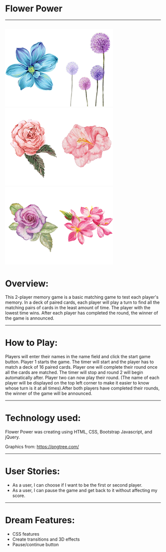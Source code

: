 # Flower Power
---

![Flowers](flowers/blueflower.png)![Flowers](flowers/purpleflower.png)![Flowers](flowers/pinkflower.png)![Flowers](flowers/pinkyflower.png)![Flowers](flowers/purplyflower.png)![Flowers](flowers/pinkflowers.png)
---
# Overview:

This 2-player memory game is a basic matching game to test each player's memory. In a deck of paired cards, each player will play a turn to find all the matching pairs of cards in the least amount of time. The player with the lowest time wins. After each player has completed the round, the winner of the game is announced.

---
# How to Play:

Players will enter their names in the name field and click the start game button.
Player 1 starts the game. The timer will start and the player has to match a deck of 16 paired cards.
Player one will complete their round once all the cards are matched. The timer will stop and round 2 will begin automatically after. Player two can now play their round. (The name of each player will be displayed on the top left corner to make it easier to know whose turn is it at all times).After both players have completed their rounds, the winner of the game will be announced.

---
# Technology used:

Flower Power was creating using HTML, CSS, Bootstrap Javascript, and jQuery.

Graphics from: https://pngtree.com/

---
# User Stories:

+ As a user, I can choose if I want to be the first or second player.
+ As a user, I can pause the game and get back to it without affecting my score.
---
# Dream Features:

+ CSS features
+ Create transitions and 3D effects
+ Pause/continue button
